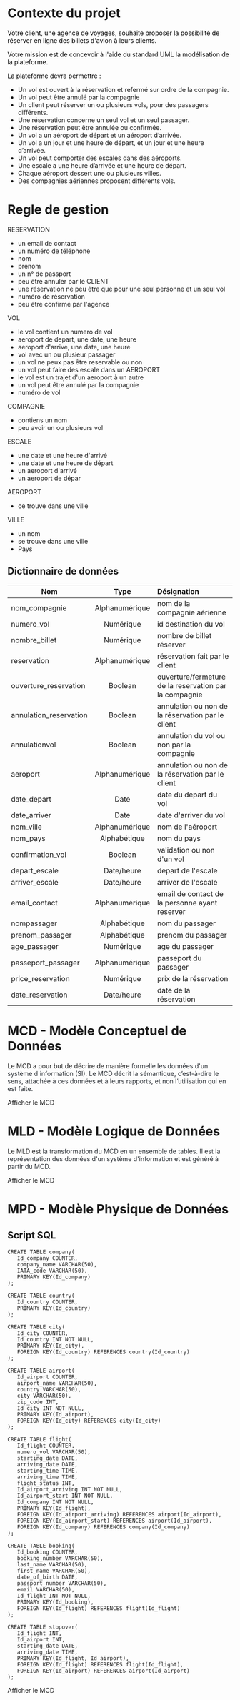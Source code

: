 # Contexte du projet

<span class="colour" style="color:var(--text-color,#000000)">Votre client, une agence de voyages, souhaite proposer la possibilité de réserver en ligne des billets d'avion à leurs clients.</span>

<span class="colour" style="color:var(--text-color,#000000)">Votre mission est de concevoir à l'aide du standard UML la modélisation de la plateforme.</span>

<span class="colour" style="color:var(--text-color,#000000)">La plateforme devra permettre :</span>

* Un vol est ouvert à la réservation et refermé sur ordre de la compagnie.
* Un vol peut être annulé par la compagnie
* Un client peut réserver un ou plusieurs vols, pour des passagers différents.
* Une réservation concerne un seul vol et un seul passager.
* Une réservation peut être annulée ou confirmée.
* Un vol a un aéroport de départ et un aéroport d’arrivée.
* Un vol a un jour et une heure de départ, et un jour et une heure d’arrivée.
* Un vol peut comporter des escales dans des aéroports.
* Une escale a une heure d’arrivée et une heure de départ.
* Chaque aéroport dessert une ou plusieurs villes.
* Des compagnies aériennes proposent différents vols.<span class="colour" style="color:rgb(0, 0, 0)"></span>

# Regle de gestion

RESERVATION

* un email de contact
* un numéro de téléphone
* nom
* prenom
* un n° de passport
* peu être annuler par le CLIENT
* une réservation ne peu être que pour une seul personne et un seul vol
* numéro de réservation
* peu être confirmé par l'agence

VOL

* le vol contient un numero de vol
* aeroport de depart, une date, une heure
* aeroport d'arrive, une date, une heure
* vol avec un ou plusieur passager
* un vol ne peux pas être reservable ou non
* un vol peut faire des escale dans un AEROPORT
* le vol est un trajet d'un aeroport à un autre
* un vol peut être annulé par la compagnie
* numéro de vol

COMPAGNIE

* contiens un nom
* peu avoir un ou plusieurs vol

ESCALE

* une date et une heure d'arrivé
* une date et une heure de départ
* un aeroport d'arrivé
* un aeroport de dépar

AEROPORT

* ce trouve dans une ville

VILLE

* un nom
* se trouve dans une ville
* Pays

## Dictionnaire de données

| Nom | Type | Désignation |
| --- | :---: | :---------- |
| nom\_compagnie | Alphanumérique | nom de la compagnie aérienne |
| numero\_vol | Numérique | id destination du vol |
| nombre\_billet | Numérique | nombre de billet réserver |
| reservation | Alphanumérique | réservation fait par le client |
| ouverture\_reservation | Boolean | ouverture/fermeture de la reservation par la compagnie |
| annulation\_reservation | Boolean | annulation ou non de la réservation par le client |
| annulationvol | Boolean | annulation du vol ou non par la compagnie |
| aeroport | Alphanumérique | annulation ou non de la réservation par le client |
| date\_depart | Date | date du depart du vol |
| date\_arriver | Date | date d'arriver du vol |
| nom\_ville | Alphanumérique | nom de l'aéroport |
| nom\_pays | Alphabétique | nom du pays |
| confirmation\_vol | Boolean | validation ou non d'un vol |
| depart\_escale | Date/heure | depart de l'escale |
| arriver\_escale | Date/heure | arriver de l'escale |
| email\_contact | Alphanumérique | email de contact de la personne ayant reserver |
| nompassager | Alphabétique | nom du passager |
| prenom\_passager | Alphabétique | prenom du passager |
| age\_passager | Numérique | age du passager |
| passeport\_passager | Alphanumérique | passeport du passager |
| price\_reservation | Numérique | prix de la réservation |
| date\_reservation | Date/heure | date de la réservation |

# MCD - Modèle Conceptuel de Données

Le MCD a pour but de décrire de manière<span class="colour" style="color:rgb(36, 41, 47)"> formelle les données d'un système d'information (SI). Le MCD décrit la sémantique, c’est-à-dire le sens, attachée à ces données et à leurs rapports, et non l’utilisation qui en est faite.</span>

Afficher le MCD

# MLD - Modèle Logique de Données

Le MLD est <span class="colour" style="color:rgb(36, 41, 47)">la transformation du MCD en un ensemble de tables. Il est la représentation des données d'un système d'information et est généré à partir du MCD.</span>

Afficher le MCD

# MPD - Modèle Physique de Données


## Script SQL

```
CREATE TABLE company(
   Id_company COUNTER,
   company_name VARCHAR(50),
   IATA_code VARCHAR(50),
   PRIMARY KEY(Id_company)
);

CREATE TABLE country(
   Id_country COUNTER,
   PRIMARY KEY(Id_country)
);

CREATE TABLE city(
   Id_city COUNTER,
   Id_country INT NOT NULL,
   PRIMARY KEY(Id_city),
   FOREIGN KEY(Id_country) REFERENCES country(Id_country)
);

CREATE TABLE airport(
   Id_airport COUNTER,
   airport_name VARCHAR(50),
   country VARCHAR(50),
   city VARCHAR(50),
   zip_code INT,
   Id_city INT NOT NULL,
   PRIMARY KEY(Id_airport),
   FOREIGN KEY(Id_city) REFERENCES city(Id_city)
);

CREATE TABLE flight(
   Id_flight COUNTER,
   numero_vol VARCHAR(50),
   starting_date DATE,
   arriving_date DATE,
   starting_time TIME,
   arriving_time TIME,
   flight_status INT,
   Id_airport_arriving INT NOT NULL,
   Id_airport_start INT NOT NULL,
   Id_company INT NOT NULL,
   PRIMARY KEY(Id_flight),
   FOREIGN KEY(Id_airport_arriving) REFERENCES airport(Id_airport),
   FOREIGN KEY(Id_airport_start) REFERENCES airport(Id_airport),
   FOREIGN KEY(Id_company) REFERENCES company(Id_company)
);

CREATE TABLE booking(
   Id_booking COUNTER,
   booking_number VARCHAR(50),
   last_name VARCHAR(50),
   first_name VARCHAR(50),
   date_of_birth DATE,
   passport_number VARCHAR(50),
   email VARCHAR(50),
   Id_flight INT NOT NULL,
   PRIMARY KEY(Id_booking),
   FOREIGN KEY(Id_flight) REFERENCES flight(Id_flight)
);

CREATE TABLE stopover(
   Id_flight INT,
   Id_airport INT,
   starting_date DATE,
   arriving_date TIME,
   PRIMARY KEY(Id_flight, Id_airport),
   FOREIGN KEY(Id_flight) REFERENCES flight(Id_flight),
   FOREIGN KEY(Id_airport) REFERENCES airport(Id_airport)
);

```


Afficher le MCD


